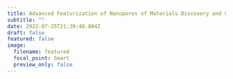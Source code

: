 ```yaml
---
title: Advanced Featurization of Nanopores of Materials Discovery and Characterization
subtitle: ""
date: 2022-07-25T21:39:48.804Z
draft: false
featured: false
image:
  filename: featured
  focal_point: Smart
  preview_only: false
---
```

